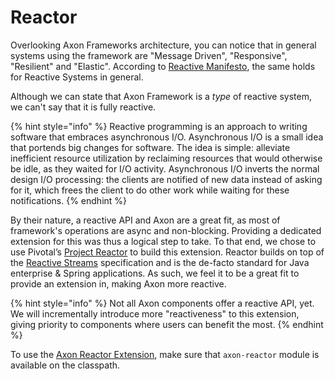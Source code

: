 # Reactor

Overlooking Axon Frameworks architecture, you can notice that in general systems using the framework are "Message Driven", "Responsive", "Resilient" and "Elastic".
According to [Reactive Manifesto](https://www.reactivemanifesto.org/), the same holds for Reactive Systems in general. 

Although we can state that Axon Framework is a _type_ of reactive system, we can't say that it is fully reactive.

{% hint style="info" %}
Reactive programming is an approach to writing software that embraces asynchronous I/O. 
Asynchronous I/O is a small idea that portends big changes for software. 
The idea is simple: alleviate inefficient resource utilization by reclaiming resources that would otherwise be idle, as they waited for I/O activity. 
Asynchronous I/O inverts the normal design I/O processing: the clients are notified of new data instead of asking for it, which frees the client to do other work while waiting for these notifications. 
{% endhint %}

By their nature, a reactive API and Axon are a great fit, as most of framework's operations are async and non-blocking.
Providing a dedicated extension for this was thus a logical step to take.
To that end, we chose to use Pivotal’s [Project Reactor](https://projectreactor.io/) to build this extension.
Reactor builds on top of the [Reactive Streams](https://www.reactive-streams.org/) specification and is the de-facto standard for Java enterprise & Spring applications.
As such, we feel it to be a great fit to provide an extension in, making Axon more reactive.

{% hint style="info" %}
Not all Axon components offer a reactive API, yet. 
We will incrementally introduce more "reactiveness" to this extension, giving priority to components where users can benefit the most. 
{% endhint %}

To use the [Axon Reactor Extension](https://github.com/AxonFramework/extension-reactor), make sure that `axon-reactor` module is available on the classpath.
